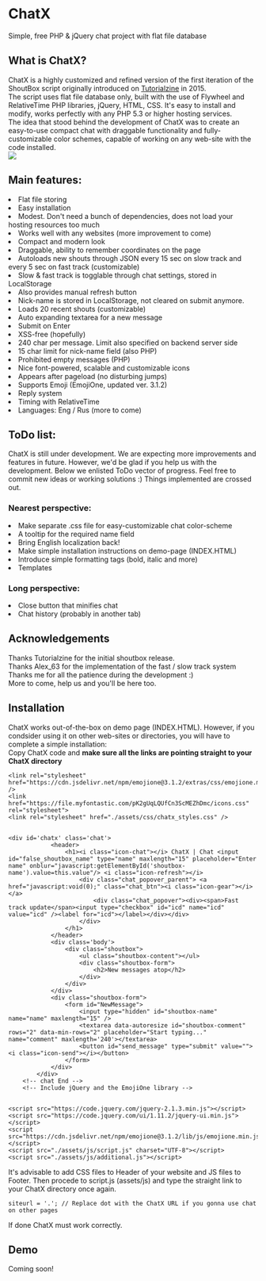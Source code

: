 # ChatX
Simple, free PHP &amp; jQuery chat project with flat file database

<h2>What is ChatX?</h2>
ChatX is a highly customized and refined version of the first iteration of the ShoutBox script originally introduced on <a href="https://tutorialzine.com/2015/01/shoutbox-php-jquery">Tutorialzine</a> in 2015.
<br />
The script uses flat file database only, built with the use of Flywheel and RelativeTime PHP libraries, jQuery, HTML, CSS. It's easy to install and modify, works perfectly with any PHP 5.3 or higher hosting services.
<br />
The idea that stood behind the development of ChatX was to create an easy-to-use compact chat with draggable functionality and fully-customizable color schemes, capable of working on any web-site with the code installed.
<br />
<img src="http://celans.ru/ChatX/wp-content/uploads/sites/4/2017/09/snip_20170913215406.png">
<br />
<h2>Main features:</h2>
<li>Flat file storing</li>
<li>Easy installation</li>
<li>Modest. Don't need a bunch of dependencies, does not load your hosting resources too much</li>
<li>Works well with any websites (more improvement to come)</li>
<li>Compact and modern look</li>
<li>Draggable, ability to remember coordinates on the page</li>
<li>Autoloads new shouts through JSON every 15 sec on slow track and every 5 sec on fast track (customizable)</li>
<li>Slow & fast track is togglable through chat settings, stored in LocalStorage</li>
<li>Also provides manual refresh button</li>
<li>Nick-name is stored in LocalStorage, not cleared on submit anymore.</li>
<li>Loads 20 recent shouts (customizable)</li>
<li>Auto expanding textarea for a new message</li>
<li>Submit on Enter</li>
<li>XSS-free (hopefully)</li>
<li>240 char per message. Limit also specified on backend server side</li>
<li>15 char limit for nick-name field (also PHP)</li>
<li>Prohibited empty messages (PHP)</li>
<li>Nice font-powered, scalable and customizable icons</li>
<li>Appears after pageload (no disturbing jumps)</li>
<li>Supports Emoji (EmojiOne, updated ver. 3.1.2)</li>
<li>Reply system</li>
<li>Timing with RelativeTime</li>
<li>Languages: Eng / Rus (more to come)</li>


<h2>ToDo list:</h2>
ChatX is still under development. We are expecting more improvements and features in future. However, we'd be glad if you help us with the development. Below we enlisted ToDo vector of progress. Feel free to commit new ideas or working solutions :) Things implemented are crossed out.
<h3>Nearest perspective:</h3>
<li>Make separate .css file for easy-customizable chat color-scheme</li>
<li>A tooltip for the required name field</li>
<li>Bring English localization back!</li>
<li>Make simple installation instructions on demo-page (INDEX.HTML)</li>
<li>Introduce simple formatting tags (bold, italic and more)</li>
<li>Templates</li>
<h3>Long perspective:</h3>
<li>Close button that minifies chat</li>
<li>Chat history (probably in another tab)</li>


<h2>Acknowledgements</h2>
Thanks Tutorialzine for the initial shoutbox release.
<br />
Thanks Alex_63 for the implementation of the fast / slow track system
<br />
Thanks me for all the patience during the development :)
<br />
More to come, help us and you'll be here too.

<h2>Installation</h2>
ChatX works out-of-the-box on demo page (INDEX.HTML). However, if you condsider using it on other web-sites or directories, you will have to complete a simple installation:
<br />
Copy ChatX code and <b>make sure all the links are pointing straight to your ChatX directory</b>

```
<link rel="stylesheet" href="https://cdn.jsdelivr.net/npm/emojione@3.1.2/extras/css/emojione.min.css" />
<link href="https://file.myfontastic.com/pK2gUqLQUfCn3ScMEZhDmc/icons.css" rel="stylesheet">
<link rel="stylesheet" href="./assets/css/chatx_styles.css" />


<div id='chatx' class='chat'>
            <header>
                <h1><i class="icon-chat"></i> ChatX | Chat <input id="false_shoutbox_name" type="name" maxlength="15" placeholder="Enter name" onblur="javascript:getElementById('shoutbox-name').value=this.value"/> <i class="icon-refresh"></i>
                    <div class="chat_popover_parent"> <a href="javascript:void(0);" class="chat_btn"><i class="icon-gear"></i></a>
                        <div class="chat_popover"><div><span>Fast track update</span><input type="checkbox" id="icd" name="icd" value="icd" /><label for="icd"></label></div></div>
                    </div>
                </h1>
            </header>
            <div class='body'>
                <div class="shoutbox">
                    <ul class="shoutbox-content"></ul>
                    <div class="shoutbox-form">
                        <h2>New messages atop</h2>
                    </div>
                </div>
            </div>
            <div class="shoutbox-form">
                <form id="NewMessage">
                    <input type="hidden" id="shoutbox-name" name="name" maxlength="15" />
                    <textarea data-autoresize id="shoutbox-comment" rows="2" data-min-rows="2" placeholder="Start typing..." name="comment" maxlength='240'></textarea>
                    <button id="send_message" type="submit" value=""><i class="icon-send"></i></button>
                </form>
            </div>
        </div>
    <!-- chat End -->
    <!-- Include jQuery and the EmojiOne library -->
    
    
<script src="https://code.jquery.com/jquery-2.1.3.min.js"></script>
<script src="https://code.jquery.com/ui/1.11.2/jquery-ui.min.js"></script>
<script src="https://cdn.jsdelivr.net/npm/emojione@3.1.2/lib/js/emojione.min.js"></script>
<script src="./assets/js/script.js" charset="UTF-8"></script>
<script src="./assets/js/additional.js"></script>
```
It's advisable to add CSS files to Header of your website and JS files to Footer.
Then procede to script.js (assets/js) and type the straight link to your ChatX directory once again.
```
siteurl = '.'; // Replace dot with the ChatX URL if you gonna use chat on other pages
```
If done ChatX must work correctly.

<h2>Demo</h2>
Coming soon!
